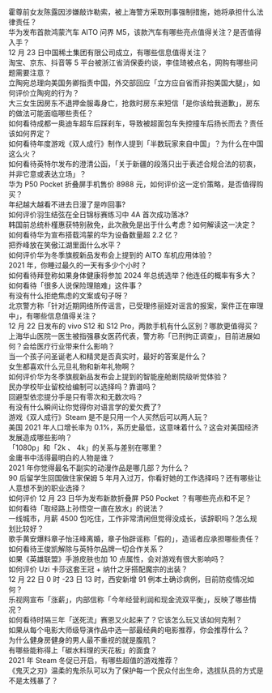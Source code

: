 霍尊前女友陈露因涉嫌敲诈勒索，被上海警方采取刑事强制措施，她将承担什么法律责任？  
华为发布首款鸿蒙汽车 AITO 问界 M5，该款汽车有哪些亮点值得关注？是否值得入手？  
12 月 23 日中国稀土集团有限公司成立，有哪些信息值得关注？  
淘宝、京东、抖音等 5 平台被浙江省消保委约谈，李佳琦被点名，网购有哪些问题需要注意？  
立陶宛总理向美国务卿指责中国，外交部回应「立方应自省而非抱美国大腿」，如何评价立陶宛的行为？  
大三女生因房东不退押金服毒身亡，抢救时房东来短信「是你该给我道歉」，房东的做法可能面临哪些责任？  
如何看待成都一奥迪车超车后踩刹车，导致被超面包车失控撞车后扬长而去？责任该如何界定？  
如何看待年度游戏《双人成行》制作人提到「半数玩家来自中国」？为什么在中国这么火？  
如何看待英特尔发布的澄清公函，「关于新疆的段落只出于表述合规合法的初衷，并非它意或表达立场」？  
华为 P50 Pocket 折叠屏手机售价 8988 元，如何评价这一定价策略，是否值得购买？  
年纪越大越看不进去日漫了是咋回事?  
如何评价羽生结弦在全日锦标赛练习中 4A 首次成功落冰?  
韩国前总统朴槿惠获特别赦免，此次赦免是出于什么考虑？如何解读这一决定？  
如何看待华为宣布搭载鸿蒙的华为设备数量超 2.2 亿？  
把乔峰放在笑傲江湖里面什么水平？  
如何评价华为冬季旗舰新品发布会上提到的 AITO 车机应用体验？  
2021 年，你睡过最久的一天有多少个小时？  
如何看待拜登称如果身体健康将参加 2024 年总统选举？他连任的概率有多大？  
如何看待「很多人说保险理赔难」这件事？  
有没有什么拒绝焦虑的文案或句子呀？  
北京警方称「针对近期网络所传谣言，已受理佟丽娅对谣言的报案，案件正在审理中」，有哪些信息值得关注？  
12 月 22 日发布的 vivo S12 和 S12 Pro，两款手机有什么区别？哪款更值得买？  
上海华山医院一医生被指强暴女医药代表，警方称「已刑拘正调查」，目前进展如何？会给医疗行业带来什么影响？  
当一个孩子问圣诞老人和精灵是否真实时，最好的答案是什么？  
女生都喜欢什么元旦礼物和新年礼物啊？  
如何评价华为冬季旗舰新品发布会上提到的智能座舱剧院级听觉体验？  
民办学校毕业留校给编制可以选择吗？靠谱吗？  
回避型依恋提分手是只有零次和无数次吗？  
有没有什么瞬间让你觉得你对语言学的爱欠费了?  
游戏《双人成行》Steam 是不是只用一个人买然后可以两人玩？  
美国 2021 年人口增长率为 0.1%，系历史最低，这意味着什么？这会对美国经济发展造成哪些影响？  
「1080p」和「2k 、 4k」的关系与差别在哪里？  
金庸书中活得最明白的人物是谁？  
2021 年你觉得最名不副实的动漫作品是哪几部？为什么？  
90 后留学生回国做住家保姆 5 年月入过万，你看好她的工作选择吗？还有哪些让人意想不到的职业选择？  
如何评价 12 月 23 日华为发布新款折叠屏 P50 Pocket ？有哪些亮点和不足？  
如何看待「取经路上孙悟空一直在放水」的说法？  
一线城市，月薪 4500 包吃住，工作非常清闲但觉得没成长，该辞职吗？怎么规划比较好？  
歌手黄安爆料章子怡汪峰离婚，章子怡辟谣称「假的」，造谣者应承担哪些责任？  
如何看待王俊凯解除与英特尔品牌一切合作关系？  
如果《英雄联盟》手游皮肤也加 10 点属性，会对游戏有很大影响吗？  
如何评价 Uzi 卡莎这套王冠 + 纳什之牙搭配魔宗的出装？  
12 月 22 日 0 时 -23 日 13 时，西安新增 91 例本土确诊病例，目前防疫情况如何？  
乐视网宣布「涨薪」，内部信称「今年经营利润和现金流双平衡」，反映了哪些情况？  
如何看待时隔三年「送死流」赛恩又火起来了？它该怎么玩又该如何克制？  
如果从每个电影大师级导演作品中选一部最经典的电影推荐，你会推荐什么？  
为什么健身房健身的男人最不重视的就是腹肌？  
有哪些能称得上「碳水料理的天花板」的面食？  
2021 年 Steam 冬促已开启，有哪些超值的游戏推荐？  
《鬼灭之刃》温柔的鬼杀队可以为了保护每一个民众付出生命，选拔队员的方式是不是太残暴了？  
